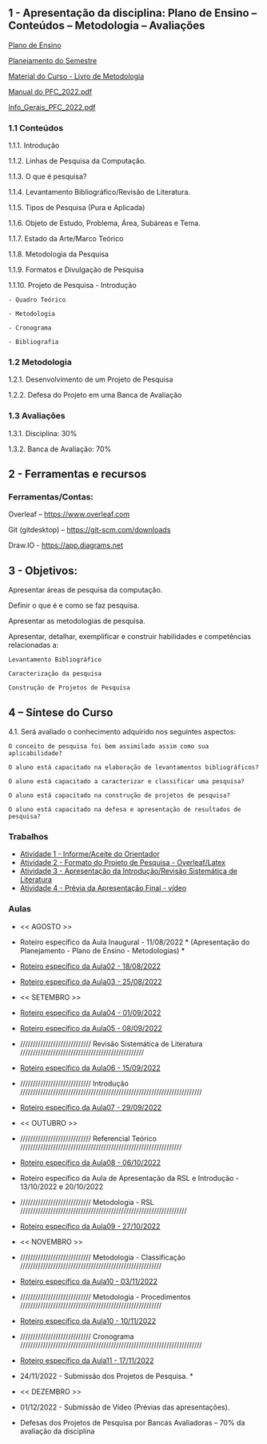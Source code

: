 ## 1 - Apresentação da disciplina: Plano de Ensino – Conteúdos – Metodologia – Avaliações

[Plano de Ensino](https://github.com/marcoswagner-commits/tcc/files/9281685/Plano_Ensino_PFC2_2022_1.pdf)

[Planejamento do Semestre](https://github.com/marcoswagner-commits/tcc/files/9281684/Planejamento_Semestre_2022_1_PFC1.pdf)

[Material do Curso - Livro de Metodologia](https://github.com/marcoswagner-commits/tcc/files/9281712/livro_metodologia.pdf)

[Manual do PFC_2022.pdf](https://github.com/marcoswagner-commits/tcc/files/9281932/Manual.do.PFC_2022.pdf)

[Info_Gerais_PFC_2022.pdf](https://github.com/marcoswagner-commits/tcc/files/9281931/Info_Gerais_PFC_2022.pdf)


### 1.1 Conteúdos
1.1.1. Introdução

1.1.2. Linhas de Pesquisa da Computação.

1.1.3. O que é pesquisa?

1.1.4. Levantamento Bibliográfico/Revisão de Literatura.

1.1.5. Tipos de Pesquisa (Pura e Aplicada)

1.1.6. Objeto de Estudo, Problema, Área, Subáreas e Tema.

1.1.7. Estado da Arte/Marco Teórico

1.1.8. Metodologia da Pesquisa

1.1.9. Formatos e Divulgação de Pesquisa

1.1.10. Projeto de Pesquisa
    - Introdução
    
    - Quadro Teórico
    
    - Metodologia
    
    - Cronograma
    
    - Bibliografia


### 1.2 Metodologia

1.2.1. Desenvolvimento de um Projeto de Pesquisa

1.2.2. Defesa do Projeto em uma Banca de Avaliação

### 1.3 Avaliações

1.3.1. Disciplina: 30%

1.3.2. Banca de Avaliação: 70%

## 2  - Ferramentas e recursos

### Ferramentas/Contas:
Overleaf – https://www.overleaf.com

Git (gitdesktop) – https://git-scm.com/downloads

Draw.IO - https://app.diagrams.net 


## 3 - Objetivos:
Apresentar áreas de pesquisa da computação.

Definir o que é e como se faz pesquisa.

Apresentar as metodologias de pesquisa.

Apresentar, detalhar, exemplificar e construir habilidades e competências relacionadas a:

    Levantamento Bibliográfico

    Caracterização da pesquisa

    Construção de Projetos de Pesquisa


## 4 – Síntese do Curso
4.1. Será avaliado o conhecimento adquirido nos seguintes aspectos:

    O conceito de pesquisa foi bem assimilado assim como sua aplicabilidade?
    
    O aluno está capacitado na elaboração de levantamentos bibliográficos?
    
    O aluno está capacitado a caracterizar e classificar uma pesquisa?
    
    O aluno está capacitado na construção de projetos de pesquisa?
    
    O aluno está capacitado na defesa e apresentação de resultados de pesquisa?



### Trabalhos
- [Atividade 1 - Informe/Aceite do Orientador]()
- [Atividade 2 - Formato do Projeto de Pesquisa - Overleaf/Latex]()
- [Atividade 3 - Apresentação da Introdução/Revisão Sistemática de Literatura]()
- [Atividade 4 - Prévia da Apresentação Final - vídeo]()

### Aulas
- << AGOSTO >>
- Roteiro específico da Aula Inaugural  - 11/08/2022 * (Apresentação do Planejamento - Plano de Ensino - Metodologias) *
- [Roteiro específico da Aula02 - 18/08/2022](https://github.com/marcoswagner-commits/tcc/tree/documentos/aula02.md)
- [Roteiro específico da Aula03 - 25/08/2022](https://github.com/marcoswagner-commits/tcc/tree/documentos/aula03.md)

- << SETEMBRO >>
- [Roteiro específico da Aula04 - 01/09/2022](https://github.com/marcoswagner-commits/tcc/tree/documentos/aula04.md)
- [Roteiro específico da Aula05 - 08/09/2022](https://github.com/marcoswagner-commits/tcc/tree/documentos/aula04.md)

-  //////////////////////////// Revisão Sistemática de Literatura /////////////////////////////////////////////////
- [Roteiro específico da Aula06 - 15/09/2022](https://github.com/marcoswagner-commits/tcc/tree/documentos/aula04.md)

-  //////////////////////////// Introdução ////////////////////////////////////////////////////////////////////////
- [Roteiro específico da Aula07 - 29/09/2022](https://github.com/marcoswagner-commits/tcc/tree/documentos/aula04.md)

- << OUTUBRO >>
-  //////////////////////////// Referencial Teórico ////////////////////////////////////////////////////////////////
- [Roteiro específico da Aula08 - 06/10/2022](https://github.com/marcoswagner-commits/tcc/tree/documentos/aula04.md)
-  Roteiro específico da Aula de Apresentação da RSL e Introdução  - 13/10/2022 e 20/10/2022 
-  //////////////////////////// Metodologia - RSL //////////////////////////////////////////////////////////////////
- [Roteiro específico da Aula09 - 27/10/2022](https://github.com/marcoswagner-commits/tcc/tree/documentos/aula04.md)


- << NOVEMBRO >>
-  //////////////////////////// Metodologia - Classificação ////////////////////////////////////////////////////////
- [Roteiro específico da Aula10 - 03/11/2022](https://github.com/marcoswagner-commits/tcc/tree/documentos/aula04.md)
-  //////////////////////////// Metodologia - Procedimentos ////////////////////////////////////////////////////////
- [Roteiro específico da Aula10 - 10/11/2022](https://github.com/marcoswagner-commits/tcc/tree/documentos/aula04.md)
-  //////////////////////////// Cronograma ////////////////////////////////////////////////////////////////////////
- [Roteiro específico da Aula11 - 17/11/2022](https://github.com/marcoswagner-commits/tcc/tree/documentos/aula04.md)
- 24/11/2022 - Submissão dos Projetos de Pesquisa. *


- << DEZEMBRO >>
- 01/12/2022 - Submissão de Vídeo (Prévias das apresentações). 
- Defesas dos Projetos de Pesquisa por Bancas Avaliadoras – 70% da avaliação da disciplina
